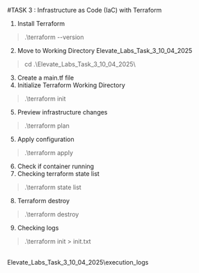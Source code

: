 #TASK 3 : Infrastructure as Code (IaC) with Terraform

1. Install Terraform
> .\terraform --version
2. Move to Working Directory Elevate_Labs_Task_3_10_04_2025
> cd .\Elevate_Labs_Task_3_10_04_2025\
3. Create a main.tf file
4. Initialize Terraform Working Directory
> .\terraform init
5. Preview infrastructure changes
> .\terraform plan
5. Apply configuration
> .\terraform apply 
6. Check if container running
7. Checking terraform state list
> .\terraform state list     
8. Terraform destroy
> .\terraform destroy 
9. Checking logs
> .\terraform init > init.txt
<br>
Elevate_Labs_Task_3_10_04_2025\execution_logs